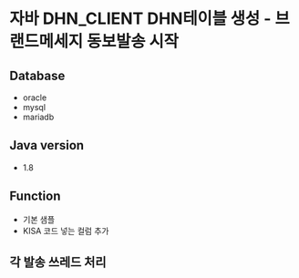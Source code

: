 # 자바 DHN_CLIENT DHN테이블 생성 - 브랜드메세지 동보발송 시작
## Database
- oracle
- mysql
- mariadb

## Java version
- 1.8

## Function
- 기본 샘플
- KISA 코드 넣는 컬럼 추가

## 각 발송 쓰레드 처리
